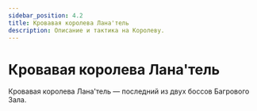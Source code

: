 ```yaml
---
sidebar_position: 4.2
title: Кровавая королева Лана'тель
description: Описание и тактика на Королеву.
---
```


# Кровавая королева Лана'тель
Кровавая королева Лана'тель — последний из двух боссов Багрового Зала.
